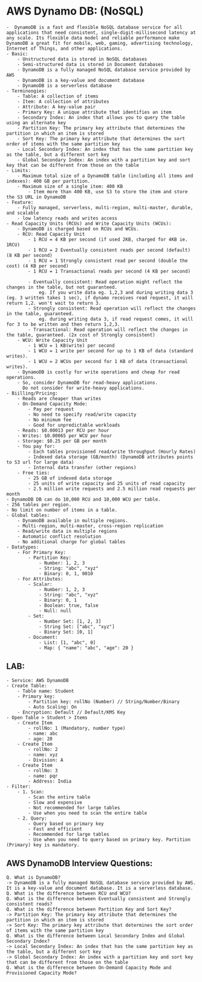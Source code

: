 
# AWS Dynamo DB: (NoSQL)
    -  DynamoDB is a fast and flexible NoSQL database service for all applications that need consistent, single-digit-millisecond latency at any scale. Its flexible data model and reliable performance make DynamoDB a great fit for mobile, web, gaming, advertising technology, Internet of Things, and other applications.
    - Basic:
        - Unstructured data is stored in NoSQL databases
        - Semi-structured data is stored in Document databases
        - DynamoDB is a fully managed NoSQL database service provided by AWS
        - DynamoDB is a key-value and document database
        - DynamoDB is a serverless database
    - Terminoogies:
        - Table: A collection of items
        - Item: A collection of attributes
        - Attribute: A key-value pair
        - Primary Key: A unique attribute that identifies an item
        - Secondary Index: An index that allows you to query the table using an alternate key
        - Partition Key: The primary key attribute that determines the partition in which an item is stored
        - Sort Key: The primary key attribute that determines the sort order of items with the same partition key
        - Local Secondary Index: An index that has the same partition key as the table, but a different sort key
        - Global Secondary Index: An index with a partition key and sort key that can be different from those on the table
    - Limits:
        - Maximum total size of a DynamoDB table (including all items and indexes): 400 GB per partition.
        - Maximum size of a single item: 400 KB 
            - Item more than 400 KB, use S3 to store the item and store the S3 URL in DynamoDB
    - Feature:
        - Fully managed, serverless, multi-region, multi-master, durable, and scalable
        - low latency reads and writes access
    - Read Capacity Units (RCUs) and Write Capacity Units (WCUs):
        - DynamoDB is charged based on RCUs and WCUs.
        - RCU: Read Capacity Unit
            - 1 RCU = 4 KB per second (if used 2KB, charged for 4KB ie. 1RCU)
            - 1 RCU = 2 Eventually consistent reads per second (default) (8 KB per second)                
            - 1 RCU = 1 Strongly consistent read per second (double the cost) (4 KB per second)
            - 1 RCU = 1 Transactional reads per second (4 KB per second)
            
            - Eventually consistent: Read operation might reflect the changes in the table, but not guaranteed.
                eg. If you write data eg. 1,2,3 and during writing data 3 (eg. 3 written takes 1 sec), if dynamo receives read request, it will return 1,2. won't wait to return 3.
            - Strongly consistent: Read operation will reflect the changes in the table, guaranteed.
                eg. during writing data 3, if read request comes, it will for 3 to be written and then return 1,2,3.
            - Transactional: Read operation will reflect the changes in the table, guaranteed. (2x cost of Strongly consistent)
        - WCU: Write Capacity Unit
            - 1 WCU = 1 KB(write) per second
            - 1 WCU = 1 write per second for up to 1 KB of data (standard writes).
            - 1 WCU = 2 WCUs per second for 1 KB of data (transactional writes).
        - DynamoDB is costly for write operations and cheap for read operations. 
        - So, consider DynamoDB for read-heavy applications.
          Do not consider for write-heavy applications.
    - Biilling/Pricing:
        - Reads are cheaper than writes
        - On-Demand Capacity Mode:
            - Pay per request
            - No need to specify read/write capacity
            - No minimum fee
            - Good for unpredictable workloads
        - Reads: $0.00013 per RCU per hour
        - Writes: $0.00065 per WCU per hour
        - Storage: $0.25 per GB per month
        - You pay for:
            - Each tables provisioned read/write throughput (Hourly Rates)
            - Indexed data storage (GB/month) (DynamoDB attributes points to S3 url for large data)
            - Internal data transfer (other regions)
        - Free ties:
            - 25 GB of indexed data storage
            - 25 units of write capacity and 25 units of read capacity
            - 2.5 million write requests and 2.5 million read requests per month
    - DynamoDB DB can do 10,000 RCU and 10,000 WCU per table.
    - 256 tables per region.
    - No limit on number of items in a table.
    - Global tables: 
        - DynamoDB available in multiple regions.
        - Multi-region, multi-master, cross-region replication
        - Read/write data in multiple regions
        - Automatic conflict resolution
        - No additional charge for global tables
    - Datatypes:
        - For Primary Key:
            - Partition Key:
                - Number: 1, 2, 3
                - String: "abc", "xyz"
                - Binary: 0, 1, 0010
        - For Attributes:
            - Scalar: 
                - Number: 1, 2, 3
                - String: "abc", "xyz"
                - Binary: 0, 1
                - Boolean: true, false
                - Null: null
            - Set:
                - Number Set: [1, 2, 3]
                - String Set: ["abc", "xyz"]
                - Binary Set: [0, 1]
            - Document: 
                - List: [1, "abc", 0]
                - Map: { "name": "abc", "age": 20 }
## LAB:
    - Service: AWS DynamoDB
    - Create Table:
        - Table name: Student
        - Primary key: 
            - Partition key: rollNo (Number) // String/Number/Binary
            - Auto Scaling: On
        - Encryption: Default // Default/KMS Key
    - Open Table > Student > Items
        - Create Item
            - rollNo: 1 (Mandatory, number type)
            - name: abc
            - age: 20
        - Create Item
            - rollNo: 2
            - name: xyz
            - Division: A
        - Create Item
            - rollNo: 3
            - name: pqr
            - Address: India
    - Filter:
        - 1. Scan: 
            - Scan the entire table
            - Slow and expensive
            - Not recommended for large tables
            - Use when you need to scan the entire table
        - 2. Query:
            - Query based on primary key
            - Fast and efficient
            - Recommended for large tables
            - Use when you need to query based on primary key. Partition (Primary) key is mandatory.

## AWS DynamoDB Interview Questions:
    Q. What is DynamoDB?
    -> DynamoDB is a fully managed NoSQL database service provided by AWS. It is a key-value and document database. It is a serverless database.
    Q. What is the difference between RCU and WCU?
    Q. What is the difference between Eventually consistent and Strongly consistent reads?
    Q. What is the difference between Partition Key and Sort Key?
    -> Partition Key: The primary key attribute that determines the partition in which an item is stored
    -> Sort Key: The primary key attribute that determines the sort order of items with the same partition key
    Q. What is the difference between Local Secondary Index and Global Secondary Index?
    -> Local Secondary Index: An index that has the same partition key as the table, but a different sort key
    -> Global Secondary Index: An index with a partition key and sort key that can be different from those on the table
    Q. What is the difference between On-Demand Capacity Mode and Provisioned Capacity Mode?
    